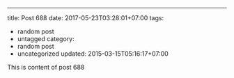 ---
title: Post 688
date: 2017-05-23T03:28:01+07:00
tags:
  - random post
  - untagged
category:
  - random post
  - uncategorized
updated: 2015-03-15T05:16:17+07:00

This is content of post 688